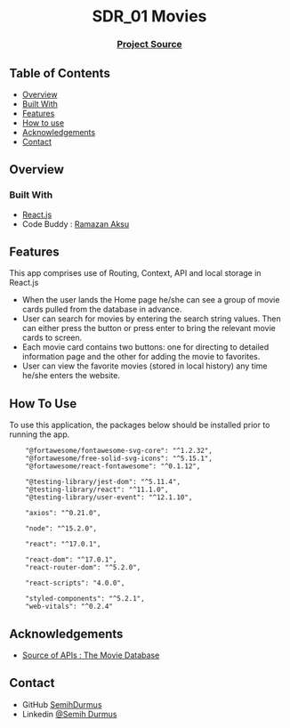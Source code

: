 <h1 align="center">SDR_01 Movies</h1>


<div align="center">
  <h3>
    <a href="https://github.com/SemihDurmus/SDR_01_Movies.git">
      Project Source
    </a>
 
  </h3>
</div>

<!-- TABLE OF CONTENTS -->

## Table of Contents

- [Overview](#overview)
- [Built With](#built-with)
- [Features](#features)
- [How to use](#how-to-use)
- [Acknowledgements](#acknowledgements)
- [Contact](#contact)

<!-- OVERVIEW -->

## Overview

<!-- <img src="src/assets/rest1.gif" height="500">-->

### Built With

<!-- This section should list any major frameworks that you built your project using. Here are a few examples.-->

- [React.js](https://reactjs.org/)
- Code Buddy : [Ramazan Aksu](https://github.com/raymondaksu)


## Features

This app comprises use of Routing, Context, API and local storage in React.js

- When the user lands the Home page he/she can see a group of movie cards pulled from the database in advance.
- User can search for movies by entering the search string values. Then can either press the button or press enter to bring the relevant movie cards to screen.
- Each movie card contains two buttons: one for directing to detailed information page and the other for adding the movie to favorites.
- User can view the favorite movies (stored in local history) any time he/she enters the website.

## How To Use

To use this application, the packages below should be installed prior to running the app. 

```
    "@fortawesome/fontawesome-svg-core": "^1.2.32",
    "@fortawesome/free-solid-svg-icons": "^5.15.1",
    "@fortawesome/react-fontawesome": "^0.1.12",
    
    "@testing-library/jest-dom": "^5.11.4",
    "@testing-library/react": "^11.1.0",
    "@testing-library/user-event": "^12.1.10",
    
    "axios": "^0.21.0",
    
    "node": "^15.2.0",
    
    "react": "^17.0.1",
    
    "react-dom": "^17.0.1",
    "react-router-dom": "^5.2.0",
    
    "react-scripts": "4.0.0",

    "styled-components": "^5.2.1",
    "web-vitals": "^0.2.4"

```

## Acknowledgements

<!-- This section should list any articles or add-ons/plugins that helps you to complete the project. This is optional but it will help you in the future. For exmpale -->

- [Source of APIs : The Movie Database](https://www.themoviedb.org/)

## Contact

- GitHub [SemihDurmus](https://github.com/SemihDurmus)
- Linkedin [@Semih Durmus](https://www.linkedin.com/in/semih-durmus-0548751b7/)
